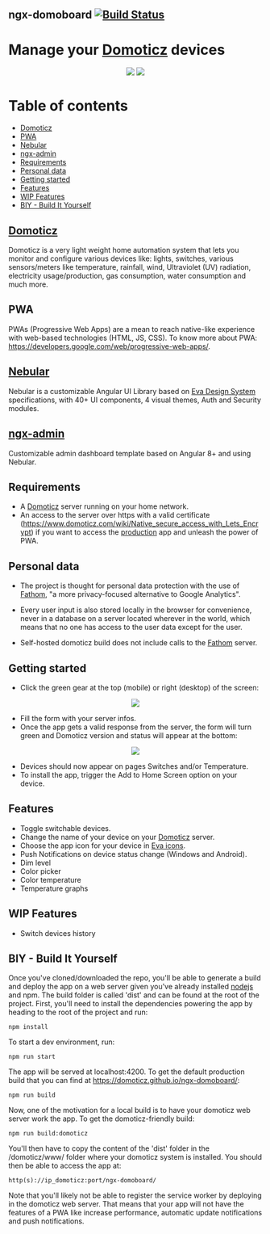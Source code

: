 ## ngx-domoboard [![Build Status](https://travis-ci.org/domoticz/ngx-domoboard.svg?branch=master)](https://travis-ci.org/domoticz/ngx-domoboard)

# Manage your [Domoticz](https://www.domoticz.com/) devices

<p align="center">
  <img src="https://github.com/domoticz/ngx-domoboard/blob/master/src/assets/images/ScreenND_1.PNG">
  <img src="https://github.com/domoticz/ngx-domoboard/blob/master/src/assets/images/ScreenND_2.PNG">
</p>

# Table of contents

- [Domoticz](#domoticz)
- [PWA](#pwa)
- [Nebular](#nebular)
- [ngx-admin](#ngx-admin)
- [Requirements](#requirements)
- [Personal data](#personal-data)
- [Getting started](#getting-started)
- [Features](#features)
- [WIP Features](#wip-features)
- [BIY - Build It Yourself](#biy---build-it-yourself)

## [Domoticz](https://www.domoticz.com/)

Domoticz is a very light weight home automation system that lets you monitor and configure various devices like: lights, switches, various sensors/meters like temperature, rainfall, wind, Ultraviolet (UV) radiation, electricity usage/production, gas consumption, water consumption and much more.

## PWA

PWAs (Progressive Web Apps) are a mean to reach native-like experience with web-based technologies (HTML, JS, CSS). To know more about PWA: https://developers.google.com/web/progressive-web-apps/.

## [Nebular](https://akveo.github.io/nebular/)

Nebular is a customizable Angular UI Library based on [Eva Design System](https://eva.design/) specifications, with 40+ UI components, 4 visual themes, Auth and Security modules.

## [ngx-admin](https://akveo.github.io/ngx-admin/)

Customizable admin dashboard template based on Angular 8+ and using Nebular.

## Requirements

- A [Domoticz](https://www.domoticz.com/) server running on your home network.
- An access to the server over https with a valid certificate (https://www.domoticz.com/wiki/Native_secure_access_with_Lets_Encrypt) if you want to access the [production](https://domoticz.github.io/ngx-domoboard/) app and unleash the power of PWA.

## Personal data

- The project is thought for personal data protection with the use of [Fathom](https://usefathom.com/), "a more privacy-focused alternative to Google Analytics".

- Every user input is also stored locally in the browser for convenience, never in a database on a server located wherever in the world, which means that no one has access to the user data except for the user.

- Self-hosted domoticz build does not include calls to the [Fathom](https://usefathom.com/) server.

## Getting started

- Click the green gear at the top (mobile) or right (desktop) of the screen:

<p align="center">
  <img src="https://github.com/domoticz/ngx-domoboard/blob/master/src/assets/images/ScreenND_3.PNG">
</p>

- Fill the form with your server infos.
- Once the app gets a valid response from the server, the form will turn green and Domoticz version and status will appear at the bottom:

<p align="center">
  <img src="https://github.com/domoticz/ngx-domoboard/blob/master/src/assets/images/ScreenND_4.png">
</p>

- Devices should now appear on pages Switches and/or Temperature.
- To install the app, trigger the Add to Home Screen option on your device.

## Features

- Toggle switchable devices.
- Change the name of your device on your [Domoticz](https://www.domoticz.com/) server.
- Choose the app icon for your device in [Eva icons](https://akveo.github.io/eva-icons/#/).
- Push Notifications on device status change (Windows and Android).
- Dim level
- Color picker
- Color temperature
- Temperature graphs

## WIP Features

- Switch devices history

## BIY - Build It Yourself

Once you've cloned/downloaded the repo, you'll be able to generate a build and deploy the app on a web server given you've already installed [nodejs](https://nodejs.org/en/) and npm. The build folder is called 'dist' and can be found at the root of the project. First, you'll need to install the dependencies powering the app by heading to the root of the project and run:

```
npm install
```

To start a dev environment, run:

```
npm run start
```

The app will be served at localhost:4200. To get the default production build that you can find at https://domoticz.github.io/ngx-domoboard/:

```
npm run build
```

Now, one of the motivation for a local build is to have your domoticz web server work the app. To get the domoticz-friendly build:

```
npm run build:domoticz
```

You'll then have to copy the content of the 'dist' folder in the /domoticz/www/ folder where your domoticz system is installed. You should then be able to access the app at:

```
http(s)://ip_domoticz:port/ngx-domoboard/
```

Note that you'll likely not be able to register the service worker by deploying in the domoticz web server. That means that your app will not have the features of a PWA like increase performance, automatic update notifications and push notifications.

